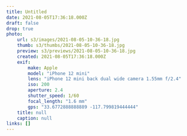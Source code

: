 ```yaml
---
title: Untitled
date: 2021-08-05T17:36:18.000Z
draft: false
drop: true
photo:
    url: s3/images/2021-08-05-10-36-18.jpg
    thumb: s3/thumbs/2021-08-05-10-36-18.jpg
    preview: s3/previews/2021-08-05-10-36-18.jpg
    created: 2021-08-05T17:36:18.000Z
    exif:
        make: Apple
        model: "iPhone 12 mini"
        lens: "iPhone 12 mini back dual wide camera 1.55mm f/2.4"
        iso: 200
        aperture: 2.4
        shutter_speed: 1/60
        focal_length: "1.6 mm"
        gps: "33.6772888888889 -117.799819444444"
    title: null
    caption: null
links: []
---
```

